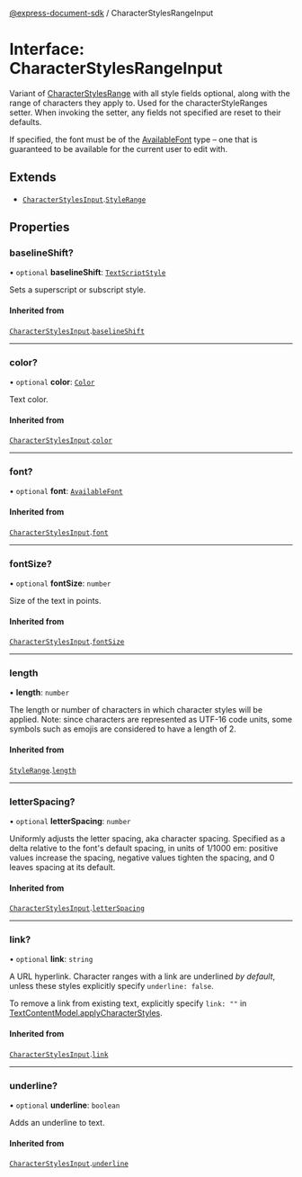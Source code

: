 [@express-document-sdk](../overview.md) / CharacterStylesRangeInput

# Interface: CharacterStylesRangeInput

Variant of [CharacterStylesRange](CharacterStylesRange.md) with all style fields optional, along with the range of characters they apply to.
Used for the characterStyleRanges setter. When invoking the setter, any fields not specified are reset to their defaults.

If specified, the font must be of the [AvailableFont](../classes/AvailableFont.md) type – one that is guaranteed to be available for the current
user to edit with.

## Extends

-   [`CharacterStylesInput`](CharacterStylesInput.md).[`StyleRange`](StyleRange.md)

## Properties

### baselineShift?

• `optional` **baselineShift**: [`TextScriptStyle`](../enumerations/TextScriptStyle.md)

Sets a superscript or subscript style.

#### Inherited from

[`CharacterStylesInput`](CharacterStylesInput.md).[`baselineShift`](CharacterStylesInput.md#baselineshift)

---

### color?

• `optional` **color**: [`Color`](Color.md)

Text color.

#### Inherited from

[`CharacterStylesInput`](CharacterStylesInput.md).[`color`](CharacterStylesInput.md#color)

---

### font?

• `optional` **font**: [`AvailableFont`](../classes/AvailableFont.md)

#### Inherited from

[`CharacterStylesInput`](CharacterStylesInput.md).[`font`](CharacterStylesInput.md#font)

---

### fontSize?

• `optional` **fontSize**: `number`

Size of the text in points.

#### Inherited from

[`CharacterStylesInput`](CharacterStylesInput.md).[`fontSize`](CharacterStylesInput.md#fontsize)

---

### length

• **length**: `number`

The length or number of characters in which character styles will be applied.
Note: since characters are represented as UTF-16 code units, some symbols
such as emojis are considered to have a length of 2.

#### Inherited from

[`StyleRange`](StyleRange.md).[`length`](StyleRange.md#length)

---

### letterSpacing?

• `optional` **letterSpacing**: `number`

Uniformly adjusts the letter spacing, aka character spacing. Specified as a delta relative to the font's default
spacing, in units of 1/1000 em: positive values increase the spacing, negative values tighten the spacing, and 0
leaves spacing at its default.

#### Inherited from

[`CharacterStylesInput`](CharacterStylesInput.md).[`letterSpacing`](CharacterStylesInput.md#letterspacing)

---

### link?

• `optional` **link**: `string`

A URL hyperlink. Character ranges with a link are underlined _by default_, unless these styles explicitly specify
`underline: false`.

To remove a link from existing text, explicitly specify `link: ""` in [TextContentModel.applyCharacterStyles](../classes/TextContentModel.md#applycharacterstyles).

#### Inherited from

[`CharacterStylesInput`](CharacterStylesInput.md).[`link`](CharacterStylesInput.md#link)

---

### underline?

• `optional` **underline**: `boolean`

Adds an underline to text.

#### Inherited from

[`CharacterStylesInput`](CharacterStylesInput.md).[`underline`](CharacterStylesInput.md#underline)
